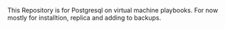 This Repository is for Postgresql on virtual machine playbooks.
For now mostly for installtion, replica and adding to backups.